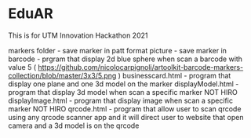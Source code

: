 # EduAR
This is for UTM Innovation Hackathon 2021

markers folder - save marker in patt format 
picture - save marker in 
barcode - prgram that display 2d blue sphere when scan a barcode with value 5 ( https://github.com/nicolocarpignoli/artoolkit-barcode-markers-collection/blob/master/3x3/5.png ) 
businesscard.html - program that display one plane and one 3d model on the marker 
displayModel.html - program that display 3d model when scan a specific marker NOT HIRO 
displayImage.html - program that display image when scan a specific marker NOT HIRO
qrcode.html - program that allow user to scan qrcode using any qrcode scanner app and it will direct user to website that open camera and a 3d model is on the qrcode

